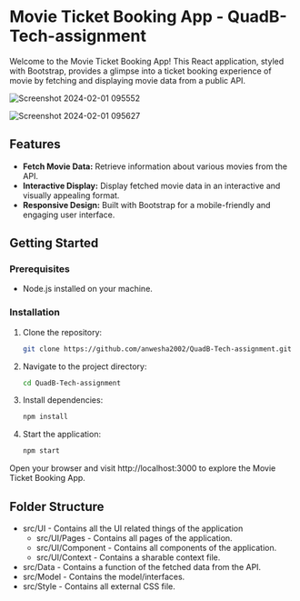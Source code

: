 # Movie Ticket Booking App - QuadB-Tech-assignment

Welcome to the Movie Ticket Booking App! This React application, styled with Bootstrap, provides a glimpse into a ticket booking experience of movie by fetching and displaying movie data from a public API.

![Screenshot 2024-02-01 095552](https://github.com/anwesha2002/QuadB-Tech-assignment/assets/116761608/013004d0-a91f-4470-be45-c1dbdf716e0a)

![Screenshot 2024-02-01 095627](https://github.com/anwesha2002/QuadB-Tech-assignment/assets/116761608/73a04725-0157-4f23-b2ba-0f55fadc5bd0)


## Features

- **Fetch Movie Data:** Retrieve information about various movies from the API.
- **Interactive Display:** Display fetched movie data in an interactive and visually appealing format.
- **Responsive Design:** Built with Bootstrap for a mobile-friendly and engaging user interface.

## Getting Started

### Prerequisites

- Node.js installed on your machine.

### Installation

1. Clone the repository:

   ```bash
   git clone https://github.com/anwesha2002/QuadB-Tech-assignment.git

2. Navigate to the project directory:

   ```bash
   cd QuadB-Tech-assignment
   
3. Install dependencies:

   ```bash
   npm install
   
4. Start the application:

   ```bash
   npm start

Open your browser and visit http://localhost:3000 to explore the Movie Ticket Booking App.

## Folder Structure

 - src/UI - Contains all the UI related things of the application
      - src/UI/Pages - Contains all pages of the application.
      - src/UI/Component - Contains all components of the application.
      - src/UI/Context - Contains a sharable context file.
 - src/Data - Contains a function of the fetched data from the API.
 - src/Model - Contains the model/interfaces.
 - src/Style - Contains all external CSS file.

